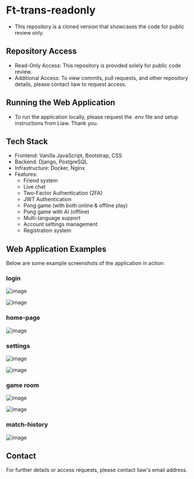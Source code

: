 # Ft-trans-readonly
- This repository is a cloned version that showcases the code for public review only.

## Repository Access
- Read-Only Access: This repository is provided solely for public code review.
- Additional Access: To view commits, pull requests, and other repository details, please contact liaw to request access.

## Running the Web Application
- To run the application locally, please request the .env file and setup instructions from Liaw. Thank you.

## Tech Stack
- Frontend: Vanilla JavaScript, Bootstrap, CSS
- Backend: Django, PostgreSQL
- Infrastructure: Docker, Nginx
- Features:
    - Friend system
    - Live chat
    - Two-Factor Authentication (2FA)
    - JWT Authentication
    - Pong game (with both online & offline play)
    - Pong game with AI (offline)
    - Multi-language support
    - Account settings management
    - Registration system

## Web Application Examples
Below are some example screenshots of the application in action:
### login
![image](https://github.com/user-attachments/assets/c91f3681-3e3f-4745-bd18-f743bf1d0d06)

![image](https://github.com/user-attachments/assets/1e893945-c8f4-4145-a969-967a96f6b769)

### home-page
![image](https://github.com/user-attachments/assets/af670335-0e57-47b7-8a7b-9b01743203e9)

### settings
![image](https://github.com/user-attachments/assets/35814eb3-f8b5-487a-a052-cec52c0b0cc1)

![image](https://github.com/user-attachments/assets/137614ca-e284-4da0-9c9e-a9a93379f9a0)

### game room
![image](https://github.com/user-attachments/assets/a01dbd2b-efc0-434c-af60-4e588b1eeea6)

![image](https://github.com/user-attachments/assets/211393d7-d9a3-4707-a86a-62c1861ad124)

### match-history
![image](https://github.com/user-attachments/assets/15a1ce97-292d-464d-9fee-0e22f3142154)


## Contact
For further details or access requests, please contact liaw's email address.
